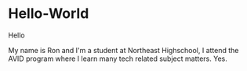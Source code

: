 # Hello-World

Hello

My name is Ron and I'm a student at Northeast Highschool, I attend the AVID program where I learn many tech related subject matters. Yes.
